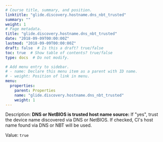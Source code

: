 ```yaml
---
# Course title, summary, and position.
linktitle: "glide.discovery.hostname.dns_nbt_trusted"
summary: ""
weight: 1
# Page metadata.
title: "glide.discovery.hostname.dns_nbt_trusted"
date: "2018-09-09T00:00:00Z"
lastmod: "2018-09-09T00:00:00Z"
draft: false  # Is this a draft? true/false
toc: true  # Show table of contents? true/false
type: docs  # Do not modify.

# Add menu entry to sidebar.
# - name: Declare this menu item as a parent with ID name.
# - weight: Position of link in menu.
menu:
  properties:
    parent: Properties
    name: "glide.discovery.hostname.dns_nbt_trusted"
    weight: 1
---
```


Description: <b>DNS or NetBIOS is trusted host name source:</b> If "yes", trust the device name discovered via DNS or NetBIOS.  If checked, CI's host name found via DNS or NBT will be used.


Value: `true`